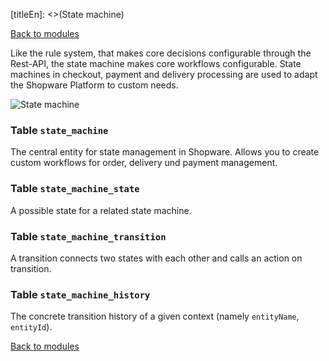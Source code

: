[titleEn]: <>(State machine)

[Back to modules](./../10-modules.md)

Like the rule system, that makes core decisions configurable through the Rest-API, the state machine makes core workflows configurable. State machines in checkout, payment and delivery processing are used to adapt the Shopware Platform to custom needs.

![State machine](./dist/erm-shopware-core-system-statemachine.svg)


### Table `state_machine`

The central entity for state management in Shopware. Allows you to create custom workflows for order, delivery und payment management.


### Table `state_machine_state`

A possible state for a related state machine.


### Table `state_machine_transition`

A transition connects two states with each other and calls an action on transition.


### Table `state_machine_history`

The concrete transition history of a given context (namely `entityName`, `entityId`).


[Back to modules](./../10-modules.md)
